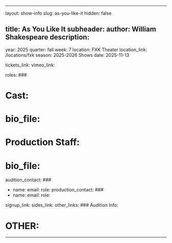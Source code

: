 ---

layout: show-info
slug: as-you-like-it
hidden: false


title: As You Like It
subheader:
author: William Shakespeare
description: 
  - 


year: 2025
quarter: fall
week: 7
location: FXK Theater
location_link: /locations/fxk
season: 2025-2026 Shows
date: 2025-11-13


tickets_link: 
vimeo_link: 


roles: ###
#   Cast: ###
#     bio_file: 
#   Production Staff: ###
#     bio_file: 


audition_contact: ###
  - name: 
    email: 
    role: 
production_contact: ###
  - name: 
    email: 
    role: 


signup_link: 
sides_link: 
other_links: ###
  Audition Info: 
  # OTHER:
---